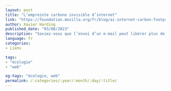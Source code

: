 ```yaml
---
layout: post
title: "L’empreinte carbone invisible d’internet"
link: "https://foundation.mozilla.org/fr/blog/ai-internet-carbon-footprint"
author: Xavier Harding
published_date: "03/08/2023"
description: "Saviez-vous que l’envoi d’un e-mail peut libérer plus de 17 grammes de dioxyde de carbone dans l’atmosphère ? Ou que le fait de passer des appels Zoom en mode audio uniquement peut réduire jusqu’à 96 % des émissions de carbone ?"
language: fr
categories:
- Liens

tags:
- "écologie"
- "web"

og-tags: "écologie, web"
permalink: /:categories/:year/:month/:day/:title/
---
```

